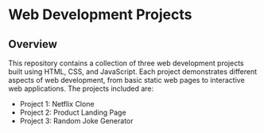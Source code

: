 # Web Development Projects
## Overview
This repository contains a collection of three web development projects built using HTML, CSS, and JavaScript. Each project demonstrates different aspects of web development, from basic static web pages to interactive web applications. The projects included are:

- Project 1: Netflix Clone
- Project 2: Product Landing Page
- Project 3: Random Joke Generator
